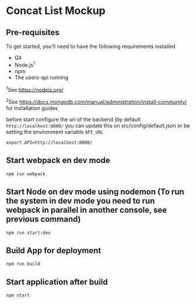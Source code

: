 # Concat List Mockup

## Pre-requisites

To get started, you'll need to have the following requirements installed

- Git
- Node.js<sup>1</sup>
- npm
- The users-api running 

<sup>1</sup>See https://nodejs.org/

<sup>2</sup>See https://docs.mongodb.com/manual/administration/install-community/ for installation guides

before start configure the url of the backend (by default `http://localhost:8000/` you can update this on src/config/default.json or be setting the environment variable `API_URL`

  `export API=http://localhost:8000/ `

## Start webpack en dev mode
`npm run webpack`

## Start Node on dev mode using nodemon (To run the system in dev mode you need to run webpack in parallel in another console, see previous command)
`npm run start:dev`

## Build App for deployment
`npm run build`

## Start application after build
`npm start`
